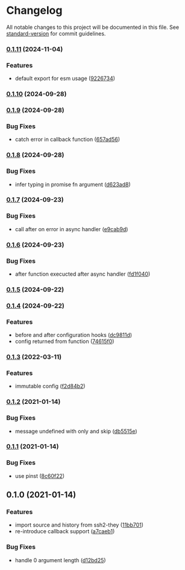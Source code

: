 # Changelog

All notable changes to this project will be documented in this file. See [standard-version](https://github.com/conventional-changelog/standard-version) for commit guidelines.

### [0.1.11](https://github.com/adaltas/node-mocha-they/compare/v0.1.10...v0.1.11) (2024-11-04)

### Features

- default export for esm usage ([9226734](https://github.com/adaltas/node-mocha-they/commit/92267349b9422fea0e682a81ff902d4a806c2c68))

### [0.1.10](https://github.com/adaltas/node-mocha-they/compare/v0.1.9...v0.1.10) (2024-09-28)

### [0.1.9](https://github.com/adaltas/node-mocha-they/compare/v0.1.8...v0.1.9) (2024-09-28)

### Bug Fixes

- catch error in callback function ([657ad56](https://github.com/adaltas/node-mocha-they/commit/657ad56c50b1ac3e86ddd219fd8b85bc1a430ea4))

### [0.1.8](https://github.com/adaltas/node-mocha-they/compare/v0.1.7...v0.1.8) (2024-09-28)

### Bug Fixes

- infer typing in promise fn argument ([d623ad8](https://github.com/adaltas/node-mocha-they/commit/d623ad866f9633322d4a414e524b67b9ae4bfd24))

### [0.1.7](https://github.com/adaltas/node-mocha-they/compare/v0.1.6...v0.1.7) (2024-09-23)

### Bug Fixes

- call after on error in async handler ([e9cab9d](https://github.com/adaltas/node-mocha-they/commit/e9cab9dce6ca194660c83d93ea609cecd51d4258))

### [0.1.6](https://github.com/adaltas/node-mocha-they/compare/v0.1.4...v0.1.6) (2024-09-23)

### Bug Fixes

- after function execucted after async handler ([fd1f040](https://github.com/adaltas/node-mocha-they/commit/fd1f040c5ba66d33c7adfdef516c361aaf09669e))

### [0.1.5](https://github.com/adaltas/node-mocha-they/compare/v0.1.4...v0.1.5) (2024-09-22)

### [0.1.4](https://github.com/adaltas/node-mocha-they/compare/v0.1.3...v0.1.4) (2024-09-22)

### Features

- before and after configuration hooks ([dc9811d](https://github.com/adaltas/node-mocha-they/commit/dc9811d4fe4e978729718140521a9b556e7295fd))
- config returned from function ([74615f0](https://github.com/adaltas/node-mocha-they/commit/74615f05f48b36fafb6b917859c41a013dad27a6))

### [0.1.3](https://github.com/adaltas/node-mocha-they/compare/v0.1.2...v0.1.3) (2022-03-11)

### Features

- immutable config ([f2d84b2](https://github.com/adaltas/node-mocha-they/commit/f2d84b27d22e989770326d9f45bc1b8aeb663e65))

### [0.1.2](https://github.com/adaltas/node-mocha-they/compare/v0.1.1...v0.1.2) (2021-01-14)

### Bug Fixes

- message undefined with only and skip ([db5515e](https://github.com/adaltas/node-mocha-they/commit/db5515e5234b352cfb173b675f7aeae73d50f7f7))

### [0.1.1](https://github.com/adaltas/node-mocha-they/compare/v0.1.0...v0.1.1) (2021-01-14)

### Bug Fixes

- use pinst ([8c60f22](https://github.com/adaltas/node-mocha-they/commit/8c60f22c48bdec528bf412d565efda253526bdef))

## 0.1.0 (2021-01-14)

### Features

- import source and history from ssh2-they ([11bb701](https://github.com/adaltas/node-mocha-they/commit/11bb701a3132b8badb64ffb8d6488107a7f90262))
- re-introduce callback support ([a7caeb1](https://github.com/adaltas/node-mocha-they/commit/a7caeb188576a6a67fb179abb4f41e8fb79dc7ab))

### Bug Fixes

- handle 0 argument length ([d12bd25](https://github.com/adaltas/node-mocha-they/commit/d12bd25d5ead8e8be3c086172bab4ae91f939be3))
